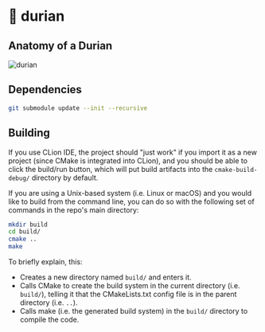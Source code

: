 # 🍍 durian

## Anatomy of a Durian

![durian](https://1.bp.blogspot.com/-jJ5DtPM9oyU/VYQpCLwgUHI/AAAAAAAADYY/SHDM56_cm98/s400/cross-section%2B6-7%2Bwk%2Bdurian.jpg)

## Dependencies

```bash
git submodule update --init --recursive
```

## Building

If you use CLion IDE, the project should "just work" if you import it as a new project (since CMake is integrated into CLion),
and you should be able to click the build/run button, which will put build artifacts into the `cmake-build-debug/` directory by default.

If you are using a Unix-based system (i.e. Linux or macOS) and you would like to build from the command line,
you can do so with the following set of commands in the repo's main directory:

```bash
mkdir build
cd build/
cmake ..
make
```

To briefly explain, this:

* Creates a new directory named `build/` and enters it.
* Calls CMake to create the build system in the current directory (i.e. `build/`), telling it that the CMakeLists.txt config file is in the parent directory (i.e. `..`).
* Calls make (i.e. the generated build system) in the `build/` directory to compile the code.
